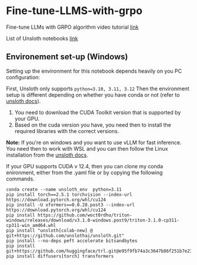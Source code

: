 # Fine-tune-LLMS-with-grpo
Fine-tune LLMs with GRPO algorithm video tutorial [link](https://youtu.be/zeMCLFvRq4Q)

List of Unsloth notebooks [link](https://docs.unsloth.ai/get-started/unsloth-notebooks)


## Environement set-up (Windows)

Setting up the environment for this notebook depends heavily on you PC configuration:

First, Unsloth only supports `python=3.10, 3.11, 3.12`
Then the environment setup is different depending on whether you have conda or not (refer to [unsloth docs](https://docs.unsloth.ai/get-started/installing-+-updating)).
1. You need to download the CUDA Toolkit version that is supported by your GPU.
2. Based on the cuda version you have, you need then to install the required libraries with the correct versions.

**Note:** If you're on windows and you want to use vLLM for fast inference. You need then to work with WSL and you can then follow the Linux installation from the [unsloth docs](https://docs.unsloth.ai/get-started/installing-+-updating).


If your GPU supports CUDA v 12.4, then you can clone my conda enironment, either from the .yaml file or by copying the following commands.

```
conda create --name unsloth_env  python=3.11
pip install torch==2.5.1 torchvision --index-url https://download.pytorch.org/whl/cu124
pip install -U xformers==0.0.28.post3 --index-url https://download.pytorch.org/whl/cu124
pip install https://github.com/woct0rdho/triton-windows/releases/download/v3.1.0-windows.post9/triton-3.1.0-cp311-cp311-win_amd64.whl
pip install "unsloth[colab-new] @ git+https://github.com/unslothai/unsloth.git"
pip install --no-deps peft accelerate bitsandbytes
pip install git+https://github.com/huggingface/trl.git@e95f9fb74a3c3647b86f251b7e230ec51c64b72b
pip install diffusers[torch] transformers
```
